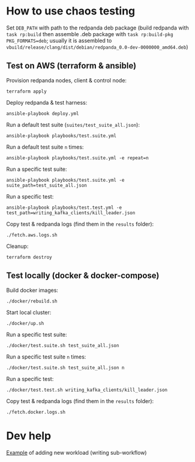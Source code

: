 # How to use chaos testing

Set `DEB_PATH` with path to the redpanda deb package (build redpanda with `task rp:build` then assemble .deb package with `task rp:build-pkg PKG_FORMATS=deb`; usually it is assembled to `vbuild/release/clang/dist/debian/redpanda_0.0-dev-0000000_amd64.deb`)

## Test on AWS (terraform & ansible)

Provision redpanda nodes, client & control node:

    terraform apply

Deploy redpanda & test harness:

    ansible-playbook deploy.yml

Run a default test suite (`suites/test_suite_all.json`):

    ansible-playbook playbooks/test.suite.yml

Run a default test suite `n` times:

    ansible-playbook playbooks/test.suite.yml -e repeat=n

Run a specific test suite:

    ansible-playbook playbooks/test.suite.yml -e suite_path=test_suite_all.json

Run a specific test:

    ansible-playbook playbooks/test.test.yml -e test_path=writing_kafka_clients/kill_leader.json

Copy test & redpanda logs (find them in the `results` folder):

    ./fetch.aws.logs.sh

Cleanup:

    terraform destroy

## Test locally (docker & docker-compose)

Build docker images:

    ./docker/rebuild.sh

Start local cluster:

    ./docker/up.sh

Run a specific test suite:

    ./docker/test.suite.sh test_suite_all.json

Run a specific test suite `n` times:

    ./docker/test.suite.sh test_suite_all.json n

Run a specific test:

    ./docker/test.test.sh writing_kafka_clients/kill_leader.json

Copy test & redpanda logs (find them in the `results` folder):

    ./fetch.docker.logs.sh

# Dev help

[Example](https://github.com/vectorizedio/chaos/pull/1) of adding new workload (writing sub-workflow)